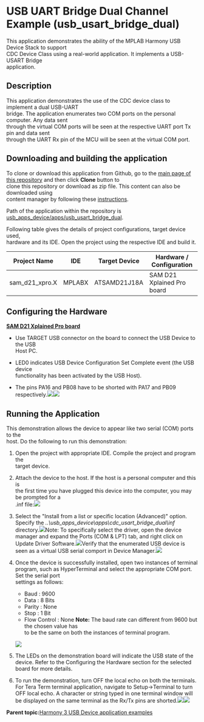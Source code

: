 # USB UART Bridge Dual Channel Example \(usb\_usart\_bridge\_dual\)

This application demonstrates the ability of the MPLAB Harmony USB Device Stack to support<br /> CDC Device Class using a real-world application. It implements a USB-USART Bridge<br /> application.

## **Description**

This application demonstrates the use of the CDC device class to implement a dual USB-UART<br /> bridge. The application enumerates two COM ports on the personal computer. Any data sent<br /> through the virtual COM ports will be seen at the respective UART port Tx pin and data sent<br /> through the UART Rx pin of the MCU will be seen at the virtual COM port.

## **Downloading and building the application**

To clone or download this application from Github, go to the [main page of this repository](https://github.com/Microchip-MPLAB-Harmony/usb_apps_device) and then click **Clone** button to<br /> clone this repository or download as zip file. This content can also be downloaded using<br /> content manager by following these [instructions](https://github.com/Microchip-MPLAB-Harmony/contentmanager/wiki).

Path of the application within the repository is [usb\_apps\_device/apps/usb\_usart\_bridge\_dual](https://github.com/Microchip-MPLAB-Harmony/usb_apps_device/tree/master/apps/usb_uart_bridge_dual).

Following table gives the details of project configurations, target device used,<br /> hardware and its IDE. Open the project using the respective IDE and build it.

|Project Name|IDE|Target Device|Hardware / Configuration|
|------------|---|-------------|------------------------|
|sam\_d21\_xpro.X|MPLABX|ATSAMD21J18A|SAM D21 Xplained Pro board|

## **Configuring the Hardware**

**[SAM D21 Xplained Pro board](https://www.microchip.com/developmenttools/ProductDetails/atsamd21-xpro)**

-   Use TARGET USB connector on the board to connect the USB Device to the USB<br /> Host PC.

-   LED0 indicates USB Device Configuration Set Complete event \(the USB device<br /> functionality has been activated by the USB Host\).

-   The pins PA16 and PB08 have to be shorted with PA17 and PB09<br /> respectively.![](GUID-DBD3B6E1-B7F0-4C53-912E-F8A34EB39463-low.png)![](GUID-5EB85AE9-1B2A-42DC-BA3B-5F6F023F7AF5-low.png)


## **Running the Application**

This demonstration allows the device to appear like two serial \(COM\) ports to the<br /> host. Do the following to run this demonstration:

1.  Open the project with appropriate IDE. Compile the project and program the<br /> target device.

2.  Attach the device to the host. If the host is a personal computer and this is<br /> the first time you have plugged this device into the computer, you may be prompted for a<br /> .inf file:![](GUID-619000D4-407F-4EF1-8CC3-DCAF53DC349D-low.png)

3.  Select the "Install from a list or specific location \(Advanced\)" option. Specify the *..\\usb\_apps\_device\\apps\\cdc\_usart\_bridge\_dual\\inf* directory.![](GUID-6025A500-2F42-424F-875E-6682B5770F7D-low.png)Note: To specifically select the driver, open the device manager and expand the Ports \(COM & LPT\) tab, and right click on Update Driver Software.![](GUID-EFE46255-4E5D-426F-9481-627448B7CD16-low.png)Verify that the enumerated USB device is seen as a virtual USB serial comport in Device Manager.![](GUID-8145C49B-1BCE-4CAA-89E2-8F70C58D3A94-low.png)
4.  Once the device is successfully installed, open two instances of terminal<br /> program, such as HyperTerminal and select the appropriate COM port. Set the serial port<br /> settings as follows:

    -   Baud : 9600
    -   Data : 8 Bits
    -   Parity : None
    -   Stop : 1 Bit
    -   Flow Control : None
    **Note:** The baud rate can different from 9600 but the chosen value has<br /> to be the same on both the instances of terminal program.

    ![](GUID-D15F4567-9C91-4F9E-AADF-67A9B15678AF-low.png)

5.  The LEDs on the demonstration board will indicate the USB state of the device. Refer to the Configuring the Hardware section for the selected board for more details.
6.  To run the demonstration, turn OFF the local echo on both the terminals. For Tera Term terminal application, navigate to Setup-\>Terminal to turn OFF local echo. A character or string typed in one terminal window will be displayed on the same terminal as the Rx/Tx pins are shorted.![](GUID-1C7325BE-2577-4915-A1CE-5A2ED6D162AA-low.png)![](GUID-E3FFC517-D64D-41BC-A071-630D01E2F53C-low.png)

**Parent topic:**[Harmony 3 USB Device application examples](GUID-90055758-897E-445A-8A8B-CE4EBF3930A7.md)


